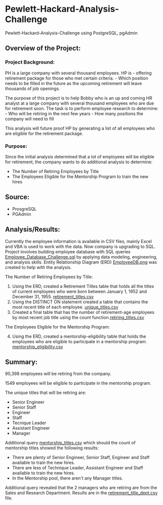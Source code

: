 # Pewlett-Hackard-Analysis-Challenge
Pewlett-Hackard-Analysis-Challenge using PostgreSQL, pgAdmin

## Overview of the Project:

### Project Background:


PH is a large company with several thousand employees. HP is 
	- offering retirement package for those who met certain criteria.
	- Which position needs to be filled in the future as the upcoming retirement will leave thousands of job openings.

The purpose of this project is to help Bobby who is an up and coming HR analyst at a large company with several thousand employees who are due for retirement soon.  The task is to perform employee research to determine:
	- Who will be retiring in the next few years
	- How many positions the company will need to fill
	
This analysis will future proof HP by generating a list of all employees who are eligible for the retirement package.


### Purpose:

Since the initial analysis determined that a lot of employees will be eligible for retirement, the company wants to do additional analysis to determine:  
- The Number of Retiring Employees by Title
- The Employees Eligible for the Mentorship Program to train the new hires


## Source:

- ProsgreSQL
- PGAdmin

## Analysis/Results:

Currently the employee information is available in CSV files, mainly Excel and VBA is used to work with the data. 
Now company is upgrading to SQL. Project involves building employee database with SQL queries [Employee_Database_Challenge.sql](Queries/Employee_Database_Challenge.sql) by applying data modeling, engineering, and analysis skills. Entity Relationship Diagram (ERD) [EmployeeDB.png](EmployeeDB.png) was created to help with the analysis.

The Number of Retiring Employees by Title:

1. Using the ERD, created a Retirement Titles table that holds all the titles of current employees who were born between January 1, 1952 and December 31, 1955. [retirement_titles.csv](Data/retirement_titles.csv)
2. Using the DISTINCT ON statement created a table that contains the most recent title of each employee. [unique_titles.csv](Data/unique_titles.csv)
3. Created a final table that has the number of retirement-age employees by most recent job title using the count function.[retiring_titles.csv](Data/retiring_titles.csv)

The Employees Eligible for the Mentorship Program:

4. Using the ERD, created a mentorship-eligibility table that holds the employees who are eligible to participate in a mentorship program. [mentorship_eligibility.csv](Data/mentorship_eligibility.csv)


## Summary:
	
90,398 employees will be retiring from the company.

1549 employees will be eligible to participate in the mentorship program.

The unique titles that will be retiring are:

- Senior Engineer
- Senior Staff
- Engineer
- Staff
- Tecnique Leader
- Assistant Engineer
- Manager


Additional query [mentorship_titles.csv](Data/mentorship_titles.csv) which should the count of mentorship titles showed the following results:
- There are plenty of Senior Engineer, Senior Staff, Engineer and Staff available to train the new hires.
- There are less of Technique Leader, Assistant Engineer and Staff available to train the new hires.
- In the Mentorship pool, there aren't any Manager titles.

Additional query revealed that the 2 managers who are retiring are from the Sales and Research Department. Results are in the [retirement_title_dept.csv](Data/retirement_title_dept.csv) file.
